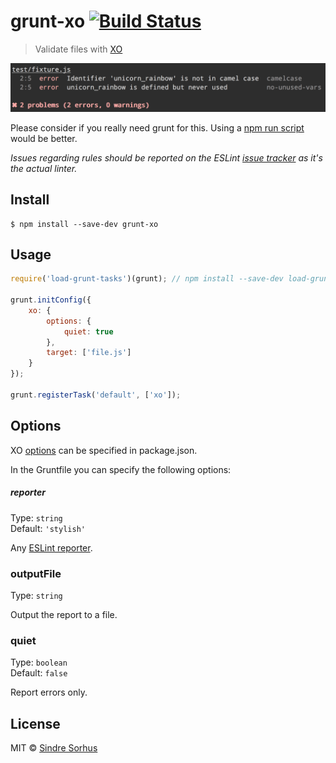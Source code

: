 # grunt-xo [![Build Status](https://travis-ci.org/sindresorhus/grunt-xo.svg?branch=master)](https://travis-ci.org/sindresorhus/grunt-xo)

> Validate files with [XO](https://github.com/sindresorhus/xo)

![](screenshot.png)

Please consider if you really need grunt for this. Using a [npm run script](https://github.com/sindresorhus/xo#workflow) would be better.

*Issues regarding rules should be reported on the ESLint [issue tracker](https://github.com/eslint/eslint/issues) as it's the actual linter.*


## Install

```
$ npm install --save-dev grunt-xo
```


## Usage

```js
require('load-grunt-tasks')(grunt); // npm install --save-dev load-grunt-tasks

grunt.initConfig({
	xo: {
		options: {
			quiet: true
		},
		target: ['file.js']
	}
});

grunt.registerTask('default', ['xo']);
```


## Options

XO [options](https://github.com/sindresorhus/xo#config) can be specified in package.json.

In the Gruntfile you can specify the following options:

##### reporter

Type: `string`<br>
Default: `'stylish'`

Any [ESLint reporter](http://eslint.org/docs/user-guide/command-line-interface#f-format).

### outputFile

Type: `string`

Output the report to a file.

### quiet

Type: `boolean`<br>
Default: `false`

Report errors only.


## License

MIT © [Sindre Sorhus](http://sindresorhus.com)
